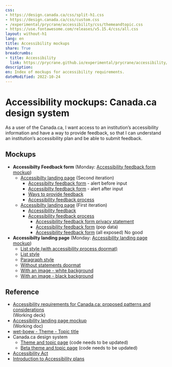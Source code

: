 ```yaml
---
css:
- https://design.canada.ca/css/split-h1.css
- https://design.canada.ca/css/custom.css
- /experimental/prycrane/accessibility/css/themeandtopic.css
- https://use.fontawesome.com/releases/v5.15.4/css/all.css
layout: without-h1
lang: en
title: Accessibility mockups
share: True
breadcrumbs:
- title: Accessibility
  link: https://prycrane.github.io/experimental/prycrane/accessibility/
description: 
en: Index of mockups for accessibility requirements. 
dateModified: 2022-10-24
---
```

<div class="container">
  <div class="row">
    <div class="col-md-6">
      <h1 property="name" id="wb-cont" dir="ltr"><span class="stacked"><span>Accessibility mockups</span>: <span>Canada.ca design system</span></span></h1>
      <p>As a user of the Canada.ca, I want access to an institution’s accessibility information and have a way to provide feedback, so that I can understand an institution’s accessibility plan and be able to submit feedback.</p>
    </div>
    <div class="col-md-6 mrgn-tp-sm hidden-sm hidden-xs provisional gc-topic-bg">
      <div data-bgimg="/experimental/prycrane/accessibility/images/univ-access-02.png"></div>
    </div>
  </div>
</div>
<h2>Mockups</h2>
<ul>
  <li><strong>Accessibilty Feedback form</strong> (Monday: <a href="https://scma-dto.monday.com/boards/2632043469/pulses/3478278191" class="">Accessibility feedback form mockup</a>)
    <ul>
    <li><a href="afeedback-02-01-en.html">Accessibilty landing page</a> (Second iteration)
        <ul>
          <li><a href="afeedback-02-02-en.html">Accessibilty feedback form</a> - alert before input</li>
          <li><a href="afeedback-02-02b-en.html">Accessibilty feedback form</a> - alert after input</li>
          <li><a href="afeedback-02-03-en.html">Ways to provide feedback</a></li>
          <li><a href="afeedback-02-04-en.html">Accessibility feedback process</a></li>
        </ul>
      </li>   
      <li class="mrgn-tp-lg"><a href="afeedback-01-en.html">Accessibilty landing page</a> (First iteration)
        <ul>
          <li><a href="afeedback-03-en.html">Accessibility feedback</a></li>
          <li><a href="afeedback-02-en.html">Accessibility feedback process</a>
            <ul>
              <li><a href="afeedback-04-en.html">Accessibility feedback form privacy statement</a></li>
              <li><a href="afeedback-05-en.html">Accessibility feedback form</a> (pop data)</li>
              <li><a href="afeedback-07-en.html">Accessibility feedback form</a> (all exposed) <span class="far fa-thumbs-down"></span> No good</li>
            </ul>
          </li>
        </ul>
      </li>
    </ul>
  </li>
  <li class="mrgn-tp-lg"><strong>Accessibilty landing page</strong> (Monday: <a href="https://scma-dto.monday.com/boards/2632043469/pulses/3416932460" class="">Accessibility landing page mockup</a>)
    <ul>
      <li><a href="accessibility-09-en.html">List style (with accessibility process doormat)</a></li>
      <li><a href="accessibility-01-en.html">List style</a></li>
      <li><a href="accessibility-05-en.html">Paragraph style</a></li>
      <li><a href="accessibility-02-en.html">Without statements doormat</a></li>
      <li><a href="accessibility-04-en.html">With an image - white background</a></li>
      <li><a href="accessibility-06-en.html">With an image - black background</a></li>
    </ul>
  </li>
</ul>
<h2>Reference</h2>
<ul>
  <li><a href="https://docs.google.com/presentation/d/1A9s7r4TpSSOg0Ik65l2nf6RQeTO-6A75aLoK6llINRY/edit#slide=id.g168222990b5_0_0">Accessibility requirements for Canada.ca: proposed patterns and considerations</a><br>
    (Working deck)</li>
  <li><a href="https://docs.google.com/document/d/1ezTHWBwvIxQY9qtvSrfjw0FiPXWLJNA0IkQJuTO9M5I/edit#heading=h.oos2vfohf0tr">Accessibility landing page mockup</a><br>
    (Working doc)</li>
  <li><a href="https://wet-boew.github.io/GCWeb/templates/theme-topic/theme-topic-en.html">wet-boew - Theme - Topic title</a></li>
  <li>Canada.ca design system
    <ul>
      <li><a href="https://design.canada.ca/mandatory-templates/theme-topic.html">Theme and topic page</a> (code needs to be updated)</li>
      <li><a href="https://design.canada.ca/coded-layout/theme_topic_guidance.html">Beta theme and topic page</a> (code needs to be updated)</li>
    </ul>
  </li>
  <li><a href="https://laws.justice.gc.ca/eng/acts/A-0.6/page-2.html#docCont">Accessibility Act</a></li>
  <li><a href="https://www.canada.ca/en/employment-social-development/programs/accessible-canada-regulations-guidance/accessibility-plans/section1.html">Introduction to Accessibility plans</a></li>
</ul>
